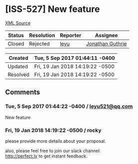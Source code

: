 # [ISS-527] New feature

[XML Source](../xml/ISS-527.xml)
<p></p>





Status|Resolution|Reporter|Assignee
------|----------|--------|--------
Closed|Rejected|[leyu](leyu521@qq.com)|[Jonathan Guthrie]($jono)





Created|Tue, 5 Sep 2017 01:44:11 -0400
-------|--------------
Updated|Fri, 19 Jan 2018 14:19:22 -0500
Resolved|Fri, 19 Jan 2018 14:19:22 -0500


## Comments




### Tue, 5 Sep 2017 01:44:22 -0400 / leyu521@qq.com 

<p><p>New feature</p></p>


### Fri, 19 Jan 2018 14:19:22 -0500 / rocky 

<p><p>please provide more details about your proposal.</p>


<p>also, please feel free to join our slack channel: <br/>
<a href="http://perfect.ly/" class="external-link" rel="nofollow">http://perfect.ly</a> to get instant feedback.</p></p>


